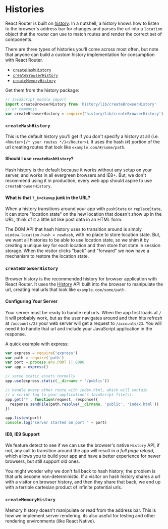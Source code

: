 # Histories

React Router is built on [history](https://github.com/rackt/history).
In a nutshell, a history knows how to listen to the browser's address
bar for changes and parses the url into a `location` object that the
router can use to match routes and render the correct set of components.

There are three types of histories you'll come across most often, but
note that anyone can build a custom history implementation for
consumption with React Router.

- [`createHashHistory`](#createhashhistory)
- [`createBrowserHistory`](#createbrowserhistory)
- [`createMemoryHistory`](#creatememoryhistory)

Get them from the history package:

```js
// JavaScript module import
import createBrowserHistory from 'history/lib/createBrowserHistory'
// or commonjs
var createBrowserHistory = require('history/lib/createBrowserHistory')
```

### `createHashHistory`

This is the default history you'll get if you don't specify a history at
all (i.e. `<Router>{/* your routes */}</Router>`). It uses the hash
(`#`) portion of the url creating routes that look like
`example.com/#/some/path`.

#### Should I use `createHashHistory`?

Hash history is the default because it works without any setup on your
server, and works in all evergreen browsers and IE8+. But, we don't
recommend using it in production, every web app should aspire
to use `createBrowserHistory`.

#### What is that `?_k=ckuvup` junk in the URL?

When a history transitions around your app with `pushState` or
`replaceState`, it can store "location state" on the new location that
doesn't show up in the URL, think of it a little bit like post data in
an HTML form.

The DOM API that hash history uses to transition around is simply
`window.location.hash = newHash`, with no place to store location state.
But, we want all histories to be able to use location state, so we shim
it by creating a unique key for each location and then store that state
in session storage. When the visitor clicks "back" and "forward" we now
have a mechanism to restore the location state.

### `createBrowserHistory`

Browser history is the recommended history for browser application with
React Router. It uses the [History](https://developer.mozilla.org/en-US/docs/Web/API/History)
API built into the browser to manipulate the url, creating real urls that
look like `example.com/some/path`.

#### Configuring Your Server

Your server must be ready to handle real urls. When the app first loads
at `/` it will probably work, but as the user navigates around and then
hits refresh at `/accounts/23` your web server will get a request to
`/accounts/23`. You will need it to handle that url and include your
JavaScript application in the response.

A quick example with express:

```js
var express = require('express')
var path = require('path')
var port = process.env.PORT || 8080
var app = express()

// serve static assets normally
app.use(express.static(__dirname + '/public'))

// handle every other route with index.html, which will contain
// a script tag to your application's JavaScript file(s).
app.get('*', function(request, response){
  response.sendFile(path.resolve(__dirname, 'public', 'index.html'))
})

app.listen(port)
console.log("server started on port " + port)
```

#### IE8, IE9 Support

We feature detect to see if we can use the browser's native `History`
API, if not, any call to transition around the app will result in _a
full page reload_, which allows you to build your app and have a better
experience for newer browsers, but still support old ones.

You might wonder why we don't fall back to hash history; the problem is
that urls become non-deterministic. If a visitor on hash history shares
a url with a visitor on browser history, and then they share that back,
we end up with a terrible cartesian product of infinite potential
urls.

### `createMemoryHistory`

Memory history doesn't manipulate or read from the address bar. This is
how we implement server rendering, its also useful for testing and other
rendering environments (like React Native).
